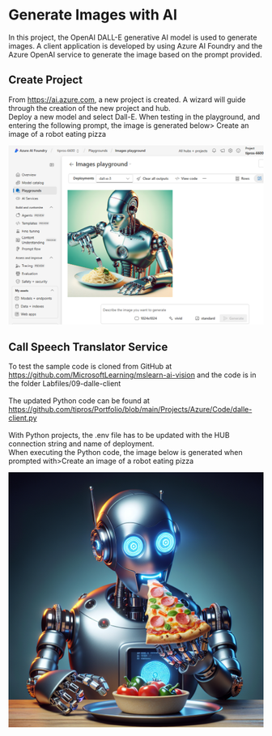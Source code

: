 # Generate Images with AI

In this project, the OpenAI DALL-E generative AI model is used to generate images. A client application is developed 
by using Azure AI Foundry and the Azure OpenAI service to generate the image based on the prompt provided.

## Create Project
From https://ai.azure.com, a new project is created. A wizard will guide through the creation of the new project and hub.
</br>
Deploy a new model and select Dall-E. When testing in the playground, and entering the following prompt, the image is generated below> Create an image of a robot eating pizza
<p><img src="https://github.com/tipros/Portfolio/blob/main/Projects/Azure/Images/Vision/dalleimagegenerated.png"/></p>

## Call Speech Translator Service
To test  the sample code is cloned from GitHub at https://github.com/MicrosoftLearning/mslearn-ai-vision 
and the code is in the folder Labfiles/09-dalle-client
</br></br>
The updated Python code can be found at https://github.com/tipros/Portfolio/blob/main/Projects/Azure/Code/dalle-client.py
</br></br>
With Python projects, the .env file has to be updated with the HUB connection string and name of deployment.
</br>
When executing the Python code, the image below is generated when prompted with>Create an image of a robot eating pizza
<p><img src="https://github.com/tipros/Portfolio/blob/main/Projects/Azure/Images/Vision/dall-e-3-sdk.png"/></p>
